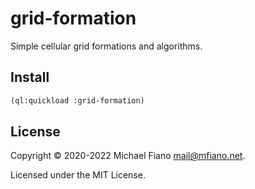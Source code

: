 # grid-formation

Simple cellular grid formations and algorithms.

## Install

```lisp
(ql:quickload :grid-formation)
```

## License

Copyright © 2020-2022 Michael Fiano <mail@mfiano.net>.

Licensed under the MIT License.
